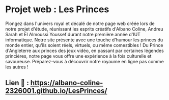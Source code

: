 # Projet web : Les Princes

  Plongez dans l'univers royal et décalé de notre page web créée lors de notre projet d'étude, réunissant les esprits créatifs d'Albano Coline, Andreu Sarah et El Almoussi Youssef durant notre première année d'IUT informatique. Notre site présente avec une touche d'humour les princes du monde entier, qu'ils soient réels, virtuels, ou même comestibles ! Du Prince d'Angleterre aux princes des jeux vidéo, en passant par certaines légendes princières, notre page vous offre une expérience à la fois culturelle et savoureuse. Préparez-vous à découvrir notre royaume en ligne pas comme les autres !

## Lien 👑 : https://albano-coline-2326001.github.io/LesPrinces/

